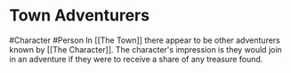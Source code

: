 # Town Adventurers
#Character #Person 
In [[The Town]] there appear to be other adventurers known by [[The Character]]. The character's impression is they would join in an adventure if they were to receive a share of any treasure found.